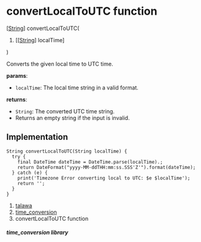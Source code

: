 
<div>

# convertLocalToUTC function

</div>


[[String](https://api.flutter.dev/flutter/dart-core/String-class.html)]
convertLocalToUTC(

1.  [[[String](https://api.flutter.dev/flutter/dart-core/String-class.md)]
    localTime]

)



Converts the given local time to UTC time.

**params**:

-   `localTime`: The local time string in a valid format.

**returns**:

-   `String`: The converted UTC time string.
-   Returns an empty string if the input is invalid.



## Implementation

``` language-dart
String convertLocalToUTC(String localTime) {
  try {
    final DateTime dateTime = DateTime.parse(localTime).;
    return DateFormat("yyyy-MM-ddTHH:mm:ss.SSS'Z'").format(dateTime);
  } catch (e) {
    print('Timezone Error converting local to UTC: $e $localTime');
    return '';
  }
}
```







1.  [talawa](../index.md)
2.  [time_conversion](../utils_time_conversion/)
3.  convertLocalToUTC function

##### time_conversion library







